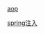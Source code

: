 [aop](https://docs.spring.io/spring-framework/docs/2.5.x/reference/aop.html)

[spring注入](https://www.cnblogs.com/zcmzex/p/8822509.html)





